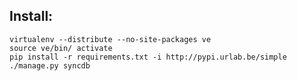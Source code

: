 Install:
---------

	virtualenv --distribute --no-site-packages ve
	source ve/bin/ activate
    pip install -r requirements.txt -i http://pypi.urlab.be/simple
    ./manage.py syncdb